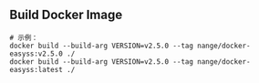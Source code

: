 ## Build Docker Image

```shell
# 示例：
docker build --build-arg VERSION=v2.5.0 --tag nange/docker-easyss:v2.5.0 ./
docker build --build-arg VERSION=v2.5.0 --tag nange/docker-easyss:latest ./
```
